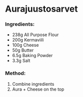 # Aurajuustosarvet

### Ingredients:
- 238g All Purpose Flour
- 200g Kermaviili
- 100g Cheese
- 50g Butter
- 6.5g Baking Powder
- 3.3g Salt

### Method:
1. Combine ingredients
2. Aura + Cheese on the top